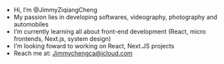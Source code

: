 - Hi, I’m @JimmyZiqiangCheng
- My passion lies in developing softwares, videography, photography and automobiles
- I’m currently learning all about front-end development (React, micro frontends, Next.js, system design)
- I’m looking foward to working on React, Next.JS projects
- Reach me at: Jimmychengca@icloud.com

